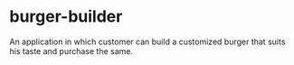 # burger-builder
An application in which customer can build a customized burger that suits his taste and purchase the same. 
